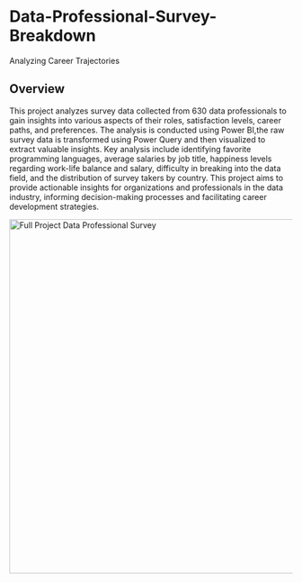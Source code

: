 # Data-Professional-Survey-Breakdown
Analyzing Career Trajectories


## Overview
This project analyzes survey data collected from 630 data professionals to gain insights into various aspects of their roles, satisfaction levels, career paths, and preferences. The analysis is conducted using Power BI,the raw survey data is transformed using Power Query and then visualized to extract valuable insights. Key analysis include identifying favorite programming languages, average salaries by job title, happiness levels regarding work-life balance and salary, difficulty in breaking into the data field, and the distribution of survey takers by country. This project aims to provide actionable insights for organizations and professionals in the data industry, informing decision-making processes and facilitating career development strategies.






<img width="629" alt="Full Project Data Professional Survey" src="https://github.com/DeepaliSukhdeve/Data-Professional-Survey-Breakdown/assets/145950963/4eb0114a-defe-4e9d-bd80-0553bbf103e2">

